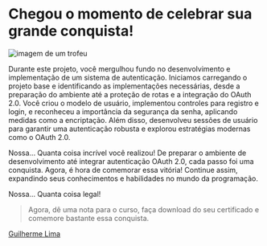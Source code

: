 # Chegou o momento de celebrar sua grande conquista!

![imagem de um trofeu](https://cdn3.gnarususercontent.com.br/alurastart-555-pong/aula5/troufeu.png)

Durante este projeto, você mergulhou fundo no desenvolvimento e implementação de um sistema de autenticação. Iniciamos carregando o projeto base e identificando as implementações necessárias, desde a preparação do ambiente até a proteção de rotas e a integração do OAuth 2.0. Você criou o modelo de usuário, implementou controles para registro e login, e reconheceu a importância da segurança da senha, aplicando medidas como a encriptação. Além disso, desenvolveu sessões de usuário para garantir uma autenticação robusta e explorou estratégias modernas como o OAuth 2.0.

Nossa... Quanta coisa incrível você realizou! De preparar o ambiente de desenvolvimento até integrar autenticação OAuth 2.0, cada passo foi uma conquista. Agora, é hora de comemorar essa vitória! Continue assim, expandindo seus conhecimentos e habilidades no mundo da programação.

Nossa… Quanta coisa legal!

> Agora, dê uma nota para o curso, faça download do seu certificado e comemore bastante essa conquista.

[Guilherme Lima](https://linktr.ee/guilimadev)